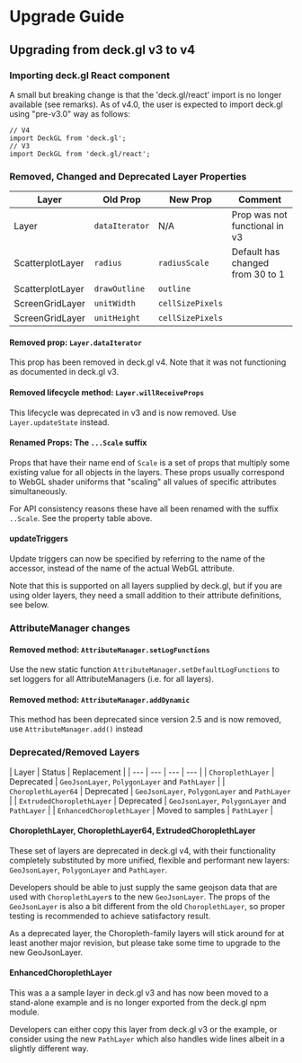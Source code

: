 # Upgrade Guide

## Upgrading from deck.gl v3 to v4

### Importing deck.gl React component

A small but breaking change is that the 'deck.gl/react' import is no
longer available (see remarks). As of v4.0, the user is expected to
import deck.gl using "pre-v3.0" way as follows:
```
// V4
import DeckGL from 'deck.gl';
// V3
import DeckGL from 'deck.gl/react';
```

### Removed, Changed and Deprecated Layer Properties

| Layer            | Old Prop       | New Prop         | Comment |
| ---              | ---            | ---              | ---     |
| Layer            | `dataIterator` | N/A              | Prop was not functional in v3    |
| ScatterplotLayer | `radius`       | `radiusScale`    | Default has changed from 30 to 1 |
| ScatterplotLayer | `drawOutline`  | `outline`        | |
| ScreenGridLayer  | `unitWidth`    | `cellSizePixels` | |
| ScreenGridLayer  | `unitHeight`   | `cellSizePixels` | | |

#### Removed prop: `Layer.dataIterator`

This prop has been removed in deck.gl v4. Note that it was not functioning
as documented in deck.gl v3.

#### Removed lifecycle method: `Layer.willReceiveProps`

This lifecycle was deprecated in v3 and is now removed. Use `Layer.updateState`
instead.


#### Renamed Props: The `...Scale` suffix

Props that have their name end of `Scale` is a set of props that
multiply some existing value for all objects in the layers.
These props usually correspond to WebGL shader uniforms that "scaling" all
values of specific attributes simultaneously.

For API consistency reasons these have all been renamed with the suffix `..Scale`.
See the property table above.


#### updateTriggers

Update triggers can now be specified by referring to the name of the accessor,
instead of the name of the actual WebGL attribute.

Note that this is supported on all layers supplied by deck.gl, but if you
are using older layers, they need a small addition to their attribute
definitions, see below.


### AttributeManager changes

#### Removed method: `AttributeManager.setLogFunctions`

Use the new static function `AttributeManager.setDefaultLogFunctions` to set
loggers for all AttributeManagers (i.e. for all layers).

#### Removed method: `AttributeManager.addDynamic`

This method has been deprecated since version 2.5 and is now removed, use
`AttributeManager.add()` instead


### Deprecated/Removed Layers

| Layer            | Status       | Replacement         |
| ---              | ---            | ---              | ---     |
| `ChoroplethLayer`  | Deprecated | `GeoJsonLayer`, `PolygonLayer` and `PathLayer`    |
| `ChoroplethLayer64` | Deprecated | `GeoJsonLayer`, `PolygonLayer` and `PathLayer`    |
| `ExtrudedChoroplethLayer` | Deprecated | `GeoJsonLayer`, `PolygonLayer` and `PathLayer`    |
| `EnhancedChoroplethLayer`  | Moved to samples  | `PathLayer`    |

#### ChoroplethLayer, ChoroplethLayer64, ExtrudedChoroplethLayer

These set of layers are deprecated in deck.gl v4, with their functionality
completely substituted by more unified, flexible and performant new layers:
 `GeoJsonLayer`, `PolygonLayer` and `PathLayer`.

Developers should be able to just supply the same geojson data that are used with
 `ChoroplethLayer`s to the new `GeoJsonLayer`. The props of the `GeoJsonLayer` is
 also a bit different from the old `ChoroplethLayer`, so proper testing is recommended
 to achieve satisfactory result.

As a deprecated layer, the Choropleth-family layers will stick around for
at least another major revision, but please take some time to upgrade to the new
GeoJsonLayer.

#### EnhancedChoroplethLayer

This was a a sample layer in deck.gl v3 and has now been moved to a
stand-alone example and is no longer exported from the deck.gl npm module.

Developers can either copy this layer from deck.gl v3 or the example,
or consider using the new `PathLayer` which also handles wide lines albeit in a
slightly different way.

